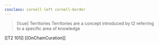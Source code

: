 ```yaml
---
cssclass: cornell-left cornell-border
---
```

>[!cue] Territories
>Territories are a concept introduced by t2 referring to a specific area of knowledge 

[[T2 101]]
[[OnChainCuration]]
